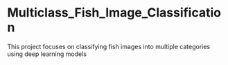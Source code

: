 # Multiclass_Fish_Image_Classification
This project focuses on classifying fish images into multiple categories using deep learning models
